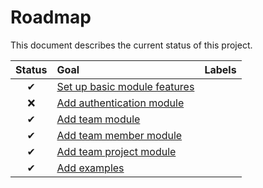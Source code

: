 # Roadmap

This document describes the current status of this project.


| Status | Goal | Labels | 
| :---: | :--- | --- | 
| ✔ | [Set up basic module features]() || 
| ❌ | [Add authentication module]() ||
| ✔ | [Add team module]() ||
| ✔ | [Add team member module]() ||
| ✔ | [Add team project module]() ||
| ✔ | [Add examples]() ||

